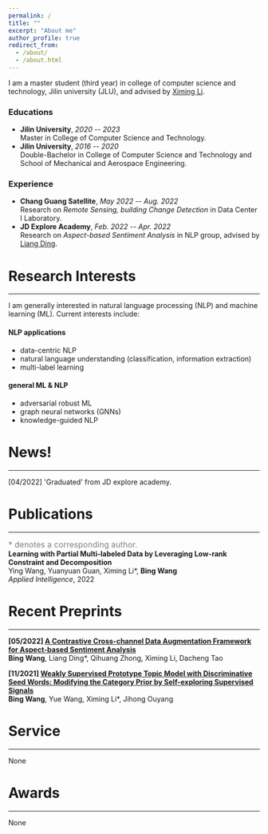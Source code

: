 ```yaml
---
permalink: /
title: ""
excerpt: "About me"
author_profile: true
redirect_from: 
  - /about/
  - /about.html
---
```


<!-- ## About Me -->
I am a master student (third year) in college of computer science and technology, Jilin university (JLU), and advised by [Ximing Li](https://scholar.google.com/citations?hl=zh-CN&user=2WQ--c4AAAAJ).

### Educations

- **Jilin University**, _2020 -- 2023_  
Master in College of Computer Science and Technology.
- **Jilin University**, _2016 -- 2020_  
Double-Bachelor in College of Computer Science and Technology and School of Mechanical and Aerospace Engineering.

### Experience

- **Chang Guang Satellite**, _May 2022 -- Aug. 2022_  
Research on _Remote Sensing, building Change Detection_ in Data Center I Laboratory.
- **JD Explore Academy**, _Feb. 2022 -- Apr. 2022_  
Research on _Aspect-based Sentiment Analysis_ in NLP group, advised by [Liang Ding](http://liamding.cc/).


# Research Interests

---
I am generally interested in natural language processing (NLP) and machine learning (ML). Current interests include: 

#### NLP applications
- data-centric NLP
- natural language understanding (classification, information extraction)
- multi-label learning
#### general ML & NLP
- adversarial robust ML
- graph neural networks (GNNs)
- knowledge-guided NLP

# News!

---
[04/2022] 'Graduated' from JD explore academy.

# Publications

---
<font size=3 color=gray>* denotes a corresponding author.</font>  
**Learning with Partial Multi-labeled Data by Leveraging Low-rank Constraint and Decomposition**  
Ying Wang, Yuanyuan Guan, Ximing Li*, **Bing Wang**  
_Applied Intelligence_, 2022

# Recent Preprints

---
**[05/2022] [A Contrastive Cross-channel Data Augmentation Framework for Aspect-based Sentiment Analysis](https://arxiv.org/pdf/2204.07832.pdf)**  
**Bing Wang**, Liang Ding*, Qihuang Zhong, Ximing Li, Dacheng Tao

**[11/2021] [Weakly Supervised Prototype Topic Model with Discriminative Seed Words: Modifying the Category Prior by Self-exploring Supervised Signals](https://arxiv.org/pdf/2112.03009.pdf)**  
**Bing Wang**, Yue Wang, Ximing Li*, Jihong Ouyang 



# Service

---
None

# Awards

---
None
